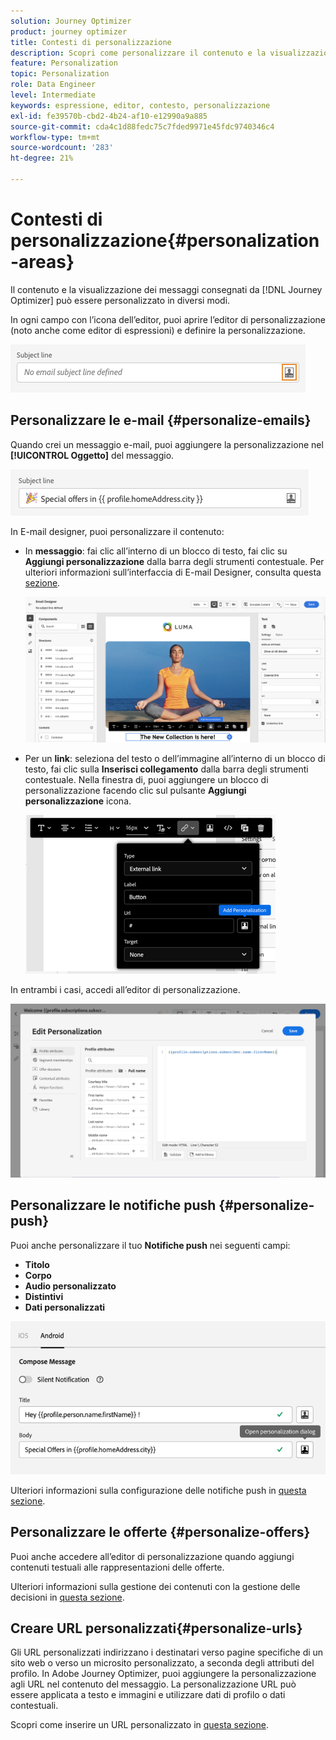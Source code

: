 ```yaml
---
solution: Journey Optimizer
product: journey optimizer
title: Contesti di personalizzazione
description: Scopri come personalizzare il contenuto e la visualizzazione dei messaggi.
feature: Personalization
topic: Personalization
role: Data Engineer
level: Intermediate
keywords: espressione, editor, contesto, personalizzazione
exl-id: fe39570b-cbd2-4b24-af10-e12990a9a885
source-git-commit: cda4c1d88fedc75c7fded9971e45fdc9740346c4
workflow-type: tm+mt
source-wordcount: '283'
ht-degree: 21%

---
```


# Contesti di personalizzazione{#personalization-areas}

Il contenuto e la visualizzazione dei messaggi consegnati da [!DNL Journey Optimizer] può essere personalizzato in diversi modi.

In ogni campo con l’icona dell’editor, puoi aprire l’editor di personalizzazione (noto anche come editor di espressioni) e definire la personalizzazione.

![](assets/perso_icon.png)

## Personalizzare le e-mail {#personalize-emails}

Quando crei un messaggio e-mail, puoi aggiungere la personalizzazione nel **[!UICONTROL Oggetto]** del messaggio.

![](assets/perso_subject.png)

In E-mail designer, puoi personalizzare il contenuto:

* In **messaggio**: fai clic all’interno di un blocco di testo, fai clic su **Aggiungi personalizzazione** dalla barra degli strumenti contestuale. Per ulteriori informazioni sull’interfaccia di E-mail Designer, consulta questa [sezione](../email/get-started-email-design.md).

   ![](assets/perso_insert.png)

* Per un **link**: seleziona del testo o dell’immagine all’interno di un blocco di testo, fai clic sulla **Inserisci collegamento** dalla barra degli strumenti contestuale. Nella finestra di, puoi aggiungere un blocco di personalizzazione facendo clic sul pulsante **Aggiungi personalizzazione** icona.

   ![](assets/perso_link.png)

In entrambi i casi, accedi all’editor di personalizzazione.

![](assets/perso_ee.png)

## Personalizzare le notifiche push {#personalize-push}

Puoi anche personalizzare il tuo **Notifiche push** nei seguenti campi:

* **Titolo**
* **Corpo**
* **Audio personalizzato**
* **Distintivi**
* **Dati personalizzati**

![](assets/perso_push.png)

Ulteriori informazioni sulla configurazione delle notifiche push in [questa sezione](../push/push-gs.md).

## Personalizzare le offerte {#personalize-offers}

Puoi anche accedere all’editor di personalizzazione quando aggiungi contenuti testuali alle rappresentazioni delle offerte.

Ulteriori informazioni sulla gestione dei contenuti con la gestione delle decisioni in [questa sezione](../offers/offer-library/creating-personalized-offers.md#custom-text).

## Creare URL personalizzati{#personalize-urls}

Gli URL personalizzati indirizzano i destinatari verso pagine specifiche di un sito web o verso un microsito personalizzato, a seconda degli attributi del profilo. In Adobe Journey Optimizer, puoi aggiungere la personalizzazione agli URL nel contenuto del messaggio. La personalizzazione URL può essere applicata a testo e immagini e utilizzare dati di profilo o dati contestuali.

Scopri come inserire un URL personalizzato in [questa sezione](personalization-syntax.md#perso-urls).

